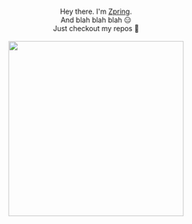 <p align="center">
  <br>
  <br>
  <br>
  Hey there. I'm <a href="https://github.com/Zpring">Zpring</a>.<br> And blah blah blah 😑<br>Just checkout my repos 🤘
  <br>
  <br>
  <img src="https://i2.wp.com/media3.giphy.com/media/l3E6KC64glestQ7Sw/giphy.gif" width="350" />
</p>
